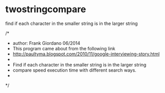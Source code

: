 # twostringcompare
find if each character in the smaller string is in the larger string

/*
 * author: Frank Giordano 06/2014
 * This program came about from the following link
 * http://paultyma.blogspot.com/2010/11/google-interviewing-story.html
 * 
 * Find if each character in the smaller string is in the larger string
 * compare speed execution time with different search ways. 
 * 
 */
